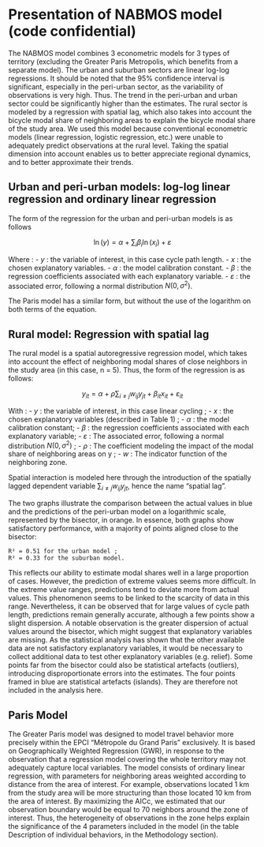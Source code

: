 # Presentation of NABMOS model (code confidential)

The NABMOS model combines 3 econometric models for 3 types of territory (excluding the Greater Paris Metropolis, which benefits from a separate model).
The urban and suburban sectors are linear log-log regressions. 
It should be noted that the 95% confidence interval is significant, especially in the peri-urban sector, as the variability of observations is very high. Thus. The trend in the peri-urban and urban sector could be significantly higher than the estimates.
The rural sector is modeled by a regression with spatial lag, which also takes into account the bicycle modal share of neighboring areas to explain the bicycle modal share of the study area. We used this model because conventional econometric models (linear regression, logistic regression, etc.) were unable to adequately predict observations at the rural level. Taking the spatial dimension into account enables us to better appreciate regional dynamics, and to better approximate their trends.

## Urban and peri-urban models: log-log linear regression and ordinary linear regression

The form of the regression for the urban and peri-urban models is as follows

$$\ln (y) = \alpha + \sum_i \beta_i \ln(x_i) + \varepsilon $$

Where : 
	- $y$ : the variable of interest, in this case cycle path length.
	- $x$ : the chosen explanatory variables.
	- $\alpha$ : the model calibration constant.
	- $\beta$ : the regression coefficients associated with each explanatory variable.
	- $\varepsilon$ : the associated error, following a normal distribution $N(0,σ^2)$.

The Paris model has a similar form, but without the use of the logarithm on both terms of the equation.

## Rural model: Regression with spatial lag

The rural model is a spatial autoregressive regression model, which takes into account the effect of neighboring modal shares of close neighbors in the study area (in this case, n = 5). 
Thus, the form of the regression is as follows:

$$ y_{it} = \alpha + \rho\sum_{i \neq j} w_{ij} y_{jt} + \beta_{it} x_{it} + \varepsilon_{it} $$

With : 
	- $y$ : the variable of interest, in this case linear cycling ;
	- $x$ : the chosen explanatory variables (described in Table 1) ;
	- $α$ : the model calibration constant;
	- $β$ : the regression coefficients associated with each explanatory variable;
	- $\varepsilon$ : The associated error, following a normal distribution $N(0,σ^2)$ ;
	- $\rho$ : The coefficient modeling the impact of the modal share of neighboring areas on y ; 
	- $w$ : The indicator function of the neighboring zone.

Spatial interaction is modeled here through the introduction of the spatially lagged dependent variable $\sum_{i \neq j} w_{ij} y_{jt}$, hence the name “spatial lag”.

The two graphs illustrate the comparison between the actual values in blue and the predictions of the peri-urban model on a logarithmic scale, represented by the bisector, in orange. In essence, both graphs show satisfactory performance, with a majority of points aligned close to the bisector: 

	R² = 0.51 for the urban model ;
	R² = 0.33 for the suburban model.

This reflects our ability to estimate modal shares well in a large proportion of cases. However, the prediction of extreme values seems more difficult.
In the extreme value ranges, predictions tend to deviate more from actual values. This phenomenon seems to be linked to the scarcity of data in this range. Nevertheless, it can be observed that for large values of cycle path length, predictions remain generally accurate, although a few points show a slight dispersion. 
A notable observation is the greater dispersion of actual values around the bisector, which might suggest that explanatory variables are missing. As the statistical analysis has shown that the other available data are not satisfactory explanatory variables, it would be necessary to collect additional data to test other explanatory variables (e.g. relief).
Some points far from the bisector could also be statistical artefacts (outliers), introducing disproportionate errors into the estimates.
The four points framed in blue are statistical artefacts (islands). They are therefore not included in the analysis here.

## Paris Model

The Greater Paris model was designed to model travel behavior more precisely within the EPCI “Métropole du Grand Paris” exclusively. 
It is based on Geographically Weighted Regression (GWR), in response to the observation that a regression model covering the whole territory may not adequately capture local variables.
The model consists of ordinary linear regression, with parameters for neighboring areas weighted according to distance from the area of interest. For example, observations located 1 km from the study area will be more structuring than those located 10 km from the area of interest.
By maximizing the AICc, we estimated that our observation boundary would be equal to 70 neighbors around the zone of interest. 
Thus, the heterogeneity of observations in the zone helps explain the significance of the 4 parameters included in the model (in the table Description of individual behaviors, in the Methodology section).
